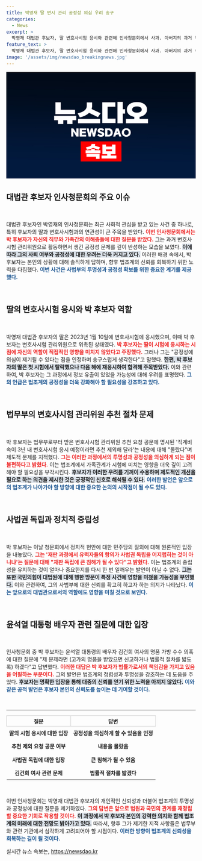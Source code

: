 ```yaml
---
title: 박영재 딸 변시 관리 공정성 의심 우려 송구
categories:
  - News
excerpt: >
  박영재 대법관 후보자, 딸 변호사시험 응시와 관련해 인사청문회에서 사과. 아버지의 과거 직책으로 인해 공정성에 대한 우려가 제기되며, 제도적 문제도 들춰졌다. 국민의 눈길을 사로잡는 이 복잡한 논란의 전말은?
feature_text: >
  박영재 대법관 후보자, 딸 변호사시험 응시와 관련해 인사청문회에서 사과. 아버지의 과거 직책으로 인해 공정성에 대한 우려가 제기되며, 제도적 문제도 들춰졌다. 국민의 눈길을 사로잡는 이 복잡한 논란의 전말은?
image: '/assets/img/newsdao_breakingnews.jpg'
---
```


<p><img src="/assets/img/newsdao_breakingnews.jpg" alt="ontimetimes 속보" /></p>

<h2 data-ke-size="size26">대법관 후보자 인사청문회의 주요 이슈</h2>

<p data-ke-size="size16">&nbsp;</p>

<p>대법관 후보자인 박영재의 인사청문회는 최근 사회적 관심을 받고 있는 사건 중 하나로, 특히 후보자의 딸과 변호사시험과의 연관성이 큰 주목을 받았다. <b><span style="color: #ee2323;">이번 인사청문회에서는 박 후보자가 자신의 직무와 가족간의 이해충돌에 대한 질문을 받았다.</span></b> 그는 과거 변호사시험 관리위원으로 활동하면서 생긴 공정성 문제를 깊이 반성하는 모습을 보였다. <b><span style="background-color: #21538527;">이에 따라 그의 사퇴 여부와 공정성에 대한 우려는 더욱 커지고 있다.</span></b> 이러한 배경 속에서, 박 후보자는 본인의 상황에 대해 솔직하게 답하며, 향후 법조계의 신뢰를 회복하기 위한 노력을 다짐했다. <b><span style="color: #1a5490;">이번 사건은 사법부의 투명성과 공정성 확보를 위한 중요한 계기를 제공했다.</span></b></p>

<p data-ke-size="size16">&nbsp;</p>

<h2 data-ke-size="size26">딸의 변호사시험 응시와 박 후보자 역할</h2>

<p data-ke-size="size16">&nbsp;</p>

<p>박영재 대법관 후보자의 딸은 2023년 1월 10일에 변호사시험에 응시했으며, 이때 박 후보자는 변호사시험 관리위원으로 위촉된 상태였다. <b><span style="color: #ee2323;">박 후보자는 딸이 시험에 응시하는 시점에 자신의 역할이 직접적인 영향을 미치지 않았다고 주장했다.</span></b> 그러나 그는 "공정성에 의심이 제기될 수 있다는 점을 인정하며 송구스럽게 생각한다"고 말했다. <b><span style="background-color: #21538527;">한편, 박 후보자의 딸은 첫 시험에서 탈락했으나 다음 해에 재응시하여 합격해 주목받았다.</span></b> 이와 관련하여, 박 후보자는 그 과정에서 정보 유출이 있었을 가능성에 대해 우려를 표명했다. <b><span style="color: #1a5490;">그의 언급은 법조계의 공정성을 더욱 강화해야 할 필요성을 강조하고 있다.</span></b></p>

<p data-ke-size="size16">&nbsp;</p>

<h2 data-ke-size="size26">법무부의 변호사시험 관리위원 추천 절차 문제</h2>

<p data-ke-size="size16">&nbsp;</p>

<p>박 후보자는 법무부로부터 받은 변호사시험 관리위원 추천 요청 공문에 명시된 '직계비속이 3년 내 변호사시험 응시 예정이라면 추천 제외해 달라'는 내용에 대해 "몰랐다"며 제도적 문제를 지적했다. <b><span style="color: #ee2323;">그는 이러한 과정에서의 투명성과 공정성을 의심하게 되는 점이 불편하다고 밝혔다.</span></b> 이는 법조계에서 가족관계가 시험에 미치는 영향을 더욱 깊이 고려해야 할 필요성을 부각시킨다. <b><span style="background-color: #21538527;">후보자가 이러한 우려를 기꺼이 수용하며 제도적인 개선을 필요로 하는 의견을 제시한 것은 긍정적인 신호로 해석될 수 있다.</span></b> <b><span style="color: #1a5490;">이러한 발언은 앞으로의 법조계가 나아가야 할 방향에 대한 중요한 논의의 시작점이 될 수도 있다.</span></b></p>

<p data-ke-size="size16">&nbsp;</p>

<h2 data-ke-size="size26">사법권 독립과 정치적 중립성</h2>

<p data-ke-size="size16">&nbsp;</p>

<p>박 후보자는 이날 청문회에서 정치적 현안에 대한 민주당의 질의에 대해 원론적인 입장을 내놓았다. <b><span style="color: #ee2323;">그는 '재판 과정에서 유력자들의 항의가 사법권 독립을 어지럽히는 것이 아니냐'는 질문에 대해 "재판 독립에 큰 침해가 될 수 있다"고 밝혔다.</span></b> 이는 법조계의 중립성을 유지하는 것이 얼마나 중요한지를 다시 한 번 일깨우는 발언이 아닐 수 없다. <b><span style="background-color: #21538527;">그는 또한 국민의힘이 대법원에 대해 행한 방문이 특정 사건에 영향을 미쳤을 가능성을 부인했다.</span></b> 이와 관련하여, 그의 사법부에 대한 신뢰를 확고히 하고자 하는 의지가 나타났다. <b><span style="color: #1a5490;">이는 앞으로의 대법관으로서의 역할에도 영향을 미칠 것으로 보인다.</span></b></p>

<p data-ke-size="size16">&nbsp;</p>

<h2 data-ke-size="size26">윤석열 대통령 배우자 관련 질문에 대한 입장</h2>

<p data-ke-size="size16">&nbsp;</p>

<p>인사청문회 중 박 후보자는 윤석열 대통령의 배우자 김건희 여사의 명품 가방 수수 의혹에 대한 질문에 "제 문제라면 (고가의 명품을 받았으면 신고하거나 법률적 절차를 밟도록) 하겠다"고 답변했다. <b><span style="color: #ee2323;">이러한 대답은 박 후보자가 법률가로서의 책임감을 가지고 있음을 어필하는 부분이다.</span></b> 그의 발언은 법조계의 청렴성과 투명성을 강조하는 데 도움을 주었다. <b><span style="background-color: #21538527;">후보자는 명확한 입장을 통해 대중의 신뢰를 얻기 위한 노력을 아끼지 않았다.</span></b> <b><span style="color: #1a5490;">이와 같은 공적 발언은 후보자 본인의 신뢰도를 높이는 데 기여할 것이다.</span></b></p>

<p data-ke-size="size16">&nbsp;</p>

<hr>

<table style="width: 100%; border-collapse: collapse;">
    <thead>
        <tr>
            <th style="border: 1px solid #ccc; text-align: center;">질문</th>
            <th style="border: 1px solid #ccc; text-align: center;">답변</th>
        </tr>
    </thead>
    <tbody>
        <tr>
            <td style="text-align: center; height: 30px;"><b>딸의 시험 응시에 대한 입장</b></td>
            <td style="text-align: center; height: 30px;"><b>공정성을 의심하게 할 수 있음을 인정</b></td>
        </tr>
        <tr>
            <td style="text-align: center; height: 30px;"><b>추천 제외 요청 공문 여부</b></td>
            <td style="text-align: center; height: 30px;"><b>내용을 몰랐음</b></td>
        </tr>
        <tr>
            <td style="text-align: center; height: 30px;"><b>사법권 독립에 대한 입장</b></td>
            <td style="text-align: center; height: 30px;"><b>큰 침해가 될 수 있음</b></td>
        </tr>
        <tr>
            <td style="text-align: center; height: 30px;"><b>김건희 여사 관련 문제</b></td>
            <td style="text-align: center; height: 30px;"><b>법률적 절차를 밟겠다</b></td>
        </tr>
    </tbody>
</table>

<p data-ke-size="size16">&nbsp;</p>

<p>이번 인사청문회는 박영재 대법관 후보자의 개인적인 신뢰성과 더불어 법조계의 투명성과 공정성에 대한 질문을 제기하였다. <b><span style="color: #ee2323;">그의 답변은 앞으로 법원과 국민의 관계를 재정립할 중요한 기회로 작용할 것이다.</span></b> <b><span style="background-color: #21538527;">이 과정에서 박 후보자 본인의 강력한 의지와 함께 법조계의 미래에 대한 전망도 밝아가고 있다.</span></b> 따라서, 향후 그가 제기한 지적 사항들은 법무부와 관련 기관에서 심각하게 고려되어야 할 시점이다. <b><span style="color: #1a5490;">이러한 방향이 법조계의 신뢰성을 회복하는 길이 될 것이다.</span></b></p>
실시간 뉴스 속보는, <a href="https://newsdao.kr" rel="dofollow">https://newsdao.kr</a>


